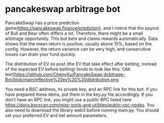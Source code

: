 # pancakeswap arbitrage bot

PancakeSwap has a price prediction game(https://pancakeswap.finance/prediction), and I notice that the payout of Bull and Bear often differs a lot. Therefore, there might be a small arbitrage opportunity. This bot bets and claims rewards automatically. Data shows that the mean return is positive, usually above 15%, based on the config. However, the return variance can be very high, and consecutive losses can drain your fund quickly.

The distribution of EV ex post (the EV that take effect after betting, instead of the expected EV before betting) tends to look like this:
![Alt text]https://github.com/ChenyXu/PancakeSwap-Arbitrage-Bot/blob/main/effective%20ev%20%20distribution.png

You need a BSC address, its private key, and an RPC link for this bot. If you have prepared these items, put them in the key.py file accordingly. If you don't have an RPC link, you might use a public RPC listed here https://docs.bscscan.com/misc-tools-and-utilities/public-rpc-nodes. You also need to download the library web3 before running main.py. You should set your preferred EV and bet amount parameters.
